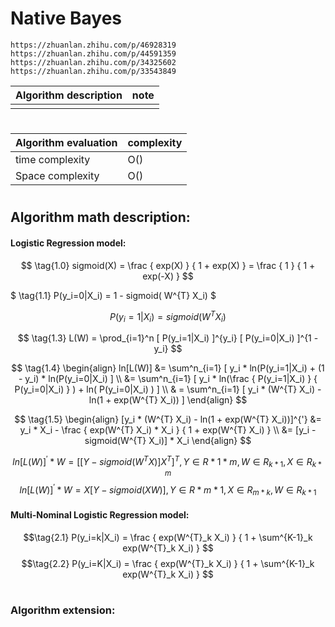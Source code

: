# Native Bayes

```
https://zhuanlan.zhihu.com/p/46928319
https://zhuanlan.zhihu.com/p/44591359
https://zhuanlan.zhihu.com/p/34325602
https://zhuanlan.zhihu.com/p/33543849
```

| Algorithm description | note |
| --------------------- | ---- |
|                       |      |

# 

| Algorithm evaluation | complexity |
| -------------------- | ---------- |
| time complexity      | O()        |
| Space complexity     | O()        |

# 

## Algorithm math description:

#### Logistic Regression model:



$$  \tag{1.0} sigmoid(X) = \frac { exp(X) } { 1 + exp(X) } = \frac { 1 } { 1 + exp(-X) }  $$

$  \tag{1.1} P(y_i=0|X_i) = 1 - sigmoid( W^{T} X_i) $

$$ \tag{1.2} P(y_i=1|X_i)=sigmoid( W^{T} X_i) $$ 

$$ \tag{1.3} L(W) = \prod_{i=1}^n [ P(y_i=1|X_i) ]^{y_i} [ P(y_i=0|X_i) ]^{1 - y_i} $$ 

$$ \tag{1.4} \begin{align} ln[L(W)] &= \sum^n_{i=1} [ y_i * ln(P(y_i=1|X_i) + (1 - y_i) * ln(P(y_i=0|X_i) ] \\ &= \sum^n_{i=1} [ y_i * ln(\frac { P(y_i=1|X_i) } { P(y_i=0|X_i) } ) + ln( P(y_i=0|X_i) ) ] \\ & = \sum^n_{i=1} [ y_i * (W^{T} X_i) - ln(1 + exp(W^{T} X_i)) ]  \end{align} $$

$$ \tag{1.5} \begin{align} [y_i * (W^{T} X_i) - ln(1 + exp(W^{T} X_i))]^{'} &= y_i * X_i - \frac { exp(W^{T} X_i) * X_i } { 1 + exp(W^{T} X_i) } \\ &= [y_i - sigmoid(W^{T} X_i)] * X_i \end{align} $$

 $$ \tag{1.6} ln[L(W)]^{'}*W = [[Y - sigmoid(W^{T} X)]X^{T}]^{T}, Y \in R*{1 * m}, W \in R_{k * 1}, X \in R_{k * m} $$ $$ \tag{1.6} ln[L(W)]^{'}*W = X [Y - sigmoid(X W)], Y \in R*{m * 1}, X \in R_{m * k}, W \in R_{k * 1} $$



#### Multi-Nominal Logistic Regression model:

$$\tag{2.1} P(y_i=k|X_i) = \frac { exp(W^{T}_k X_i) } { 1 + \sum^{K-1}_k exp(W^{T}_k X_i) } $$ $$\tag{2.2} P(y_i=K|X_i) = \frac { exp(W^{T}_k X_i) } { 1 + \sum^{K-1}_k exp(W^{T}_k X_i) } $$

# 

### Algorithm extension: